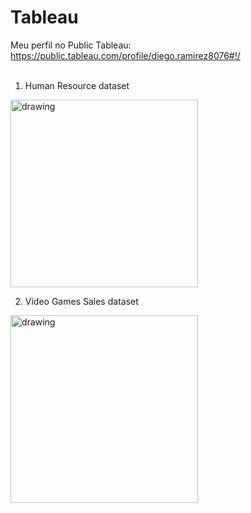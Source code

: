 # Tableau

Meu perfil no Public Tableau: https://public.tableau.com/profile/diego.ramirez8076#!/ <br>
<br>
1. Human Resource dataset <br>

<img src="https://user-images.githubusercontent.com/73905390/111892504-d12a0580-89da-11eb-8b71-941de2a31283.png" alt="drawing" width="300"/> <br>

2. Video Games Sales dataset <br>

<img src="https://user-images.githubusercontent.com/73905390/111892596-a8564000-89db-11eb-84a7-cc2d650d04fb.png" alt="drawing" width="300"/> <br>



